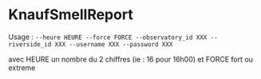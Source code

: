 # KnaufSmellReport

Usage : 
`--heure HEURE --force FORCE --observatory_id XXX --riverside_id XXX --username XXX --password XXX`

avec HEURE un nombre du 2 chiffres (ie : 16 pour 16h00)
et FORCE fort ou extreme
